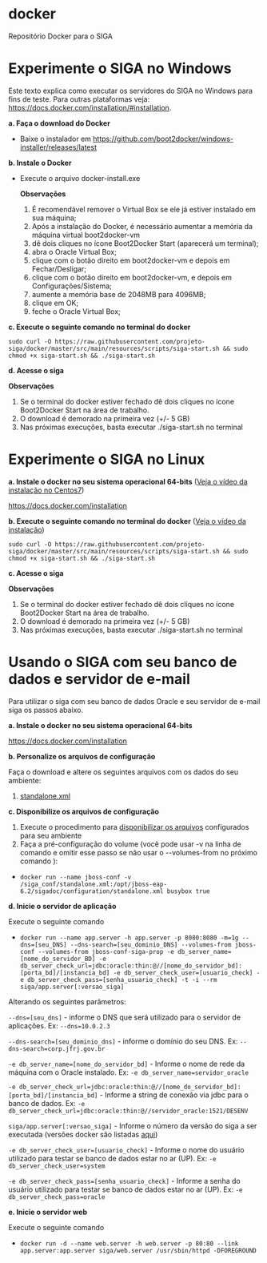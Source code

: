 docker
======

Repositório Docker para o SIGA

Experimente o SIGA no Windows
=============================

Este texto explica como executar os servidores do SIGA no Windows para fins de teste. Para outras plataformas veja: https://docs.docker.com/installation/#installation.

**a. Faça o download do Docker**

* Baixe o instalador em https://github.com/boot2docker/windows-installer/releases/latest

**b. Instale o Docker**

* Execute o arquivo docker-install.exe

  **Observações**
  
  1. É recomendável remover o Virtual Box se ele já estiver instalado em sua máquina;
  2. Após a instalação do Docker, é necessário aumentar a memória da máquina virtual boot2docker-vm 
    3. dê dois cliques no ícone Boot2Docker Start (aparecerá um terminal);
    4. abra o Oracle Virtual Box;
    5. clique com o botão direito em boot2docker-vm e depois em Fechar/Desligar;
    6. clique com o botão direito em boot2docker-vm, e depois  em Configurações/Sistema;
    7. aumente a memória base de 2048MB para 4096MB;
    8. clique em OK;
    9. feche o Oracle Virtual Box;

**c. Execute o seguinte comando no terminal do docker**

    sudo curl -O https://raw.githubusercontent.com/projeto-siga/docker/master/src/main/resources/scripts/siga-start.sh && sudo chmod +x siga-start.sh && ./siga-start.sh
    
  
**d. Acesse o siga**

**Observações**

1. Se o terminal do docker estiver fechado dê dois cliques no ícone Boot2Docker Start na área de trabalho.
2. O download é demorado na primeira vez (+/- 5 GB)
3. Nas próximas execuções, basta executar ./siga-start.sh no terminal

Experimente o SIGA no Linux
=============================
**a. Instale o docker no seu sistema operacional 64-bits** ([Veja o vídeo da instalação no Centos7](https://drive.google.com/file/d/0B_WTuFAmL6ZEUXhIU3dDODNLWWs/view?usp=sharing))

  https://docs.docker.com/installation
  
**b. Execute o seguinte comando no terminal do docker** ([Veja o vídeo da instalação](https://drive.google.com/file/d/0B_WTuFAmL6ZEdXNDaDYyR2FLX3c/view?usp=sharing))

    sudo curl -O https://raw.githubusercontent.com/projeto-siga/docker/master/src/main/resources/scripts/siga-start.sh && sudo chmod +x siga-start.sh && ./siga-start.sh
  
**c. Acesse o siga**  

**Observações**

1. Se o terminal do docker estiver fechado dê dois cliques no ícone Boot2Docker Start na área de trabalho.
2. O download é demorado na primeira vez (+/- 5 GB)
3. Nas próximas execuções, basta executar ./siga-start.sh no terminal


Usando o SIGA com seu banco de dados e servidor de e-mail
=========================================================

Para utilizar o siga com seu banco de dados Oracle e seu servidor de e-mail siga os passos abaixo.

**a. Instale o docker no seu sistema operacional 64-bits**

  https://docs.docker.com/installation
  
**b. Personalize os arquivos de configuração**

  Faça o download e altere os seguintes arquivos com os dados do seu ambiente:
  
  1. [standalone.xml](https://raw.githubusercontent.com/projeto-siga/docker/master/src/main/resources/ctxs/jboss/conf/jboss/standalone.xml)

**c. Disponibilize os arquivos de configuração**

  1. Execute o procedimento para [disponibilizar os arquivos](https://github.com/projeto-siga/docker/wiki/Configurando-o-SIGA-em-seu-ambiente-(jboss6-com-docker)) configurados para seu ambiente
  2. Faça a pré-configuração do volume (você pode usar -v na linha de comando e omitir esse passo se não usar o --volumes-from no próximo comando ):
   
* ```docker run --name jboss-conf -v /siga_conf/standalone.xml:/opt/jboss-eap-6.2/sigadoc/configuration/standalone.xml busybox true```

**d. Inicie o servidor de aplicação**

Execute o seguinte comando

* ```docker run --name app.server -h app.server -p 8080:8080 -m=1g --dns=[seu_DNS] --dns-search=[seu_dominio_DNS] --volumes-from jboss-conf --volumes-from jboss-conf-siga-prop -e db_server_name=[nome_do_servidor_BD] -e  db_server_check_url=jdbc:oracle:thin:@//[nome_do_servidor_bd]:[porta_bd]/[instancia_bd] -e db_server_check_user=[usuario_check] -e db_server_check_pass=[senha_usuario_check] -t -i --rm siga/app.server[:versao_siga]```


Alterando os seguintes parâmetros:

```--dns=[seu_dns]``` - informe o DNS que será utilizado para o servidor de aplicações. Ex: ```--dns=10.0.2.3```

```--dns-search=[seu_dominio_dns]``` - informe o domínio do seu DNS. Ex: ```--dns-search=corp.jfrj.gov.br```

```-e db_server_name=[nome_do_servidor_bd]``` - Informe o nome de rede da máquina com o Oracle instalado. Ex: ```-e db_server_name=servidor_oracle```

```-e db_server_check_url=jdbc:oracle:thin:@//[nome_do_servidor_bd]:[porta_bd]/[instancia_bd]``` - Informe a string de conexão via jdbc para o banco de dados. Ex: ```-e db_server_check_url=jdbc:oracle:thin:@//servidor_oracle:1521/DESENV```

```siga/app.server[:versao_siga]``` - Informe o número da versão do siga a ser executada (versões docker são listadas [aqui](https://registry.hub.docker.com/u/siga/app.server/tags/manage/))

```-e db_server_check_user=[usuario_check]``` - Informe o nome do usuário utilizado para testar se banco de dados estar no ar (UP). Ex: ```-e db_server_check_user=system```

```-e db_server_check_pass=[senha_usuario_check]``` - Informe a senha do usuário utilizado para testar se banco de dados estar no ar (UP). Ex: ```-e db_server_check_pass=oracle```

**e. Inicie o servidor web**

Execute o seguinte comando

* ```docker run -d --name web.server -h web.server -p 80:80 --link app.server:app.server siga/web.server /usr/sbin/httpd -DFOREGROUND```
